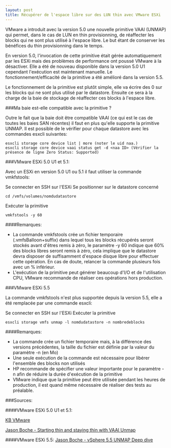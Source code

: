 ```yaml
---
layout: post
title: Récupérer de l'espace libre sur des LUN thin avec VMware ESXi
---
```


VMware a introduit avec la version 5.0 une nouvelle primitive VAAI (UNMAP) qui permet, dans le cas de LUN en thin provisionning, de réaffecter les blocks qui ne sont plus utilisé à l'espace libre. Le but étant de conserver les bénéfices du thin provisionning dans le temps. 

En version 5.0, l'invocation de cette primitive était gérée automatiquement par les ESXi mais des problèmes de performance ont poussé VMware à la désactiver. Elle a été de nouveau disponible dans la version 5.0 U1 cependant l'exécution est maintenant manuelle. Le fonctionnement/efficacité de la primitive a été amélioré dans la version 5.5.

Le fonctionnement de la primitive est plutôt simple, elle va écrire des 0 sur les blocks qui ne sont plus utilisé par le datastore. Ensuite ce sera à la charge de la baie de stockage de réaffecter ces blocks à l'espace libre.

###Ma baie est-elle compatible avec la primitive ?

Outre le fait que la baie doit être compatible VAAI (ce qui est le cas de toutes les baies SAN récentes) il faut en plus qu'elle supporte la primitive UNMAP. Il est possible de le vérifier pour chaque datastore avec les commandes esxcli suivantes:

```
esxcli storage core device list | more (noter le uid naa.)
esxcli storage core device vaai status get -d <naa ID> (Vérifier la présence de ligne Zero Status: Supported)
```

###VMware ESXi 5.0 U1 et 5.1:

Avec un ESXi en version 5.0 U1 ou 5.1 il faut utiliser la commande vmkfstools:

Se connecter en SSH sur l'ESXi
Se positionner sur le datastore concerné

```
cd /vmfs/volumes/nomdudatastore
```

Exécuter la primitive

```
vmkfstools -y 60
```

####Remarques:

* La commande vmkfstools crée un fichier temporaire (.vmfsBalloon+suffix) dans lequel tous les blocks récupérés seront stockés avant d'êtres remis à zéro, le paramètre -y 60 indique que 60% des blocks libres seront remis à zéro, cela implique que le datastore devra disposer de suffisamment d'espace disque libre pour effectuer cette opération. En cas de doute, relancer la commande plusieurs fois avec un % inférieur.
* L'exécution de la primitive peut générer beaucoup d'I/O et de l'utilisation CPU, VMware recommande de réaliser ces opérations hors production.

###VMware ESXi 5.5

La commande vmkfstools n'est plus supportée depuis la version 5.5, elle a été remplacée par une commande esxcli:

Se connecter en SSH sur l'ESXi
Exécuter la primitive

```
esxcli storage vmfs unmap -l nomdudatastore -n nombredeblocks
```

####Remarques:

* La commande crée un fichier temporaire mais, à la différence des versions précédentes, la taille du fichier est définie par la valeur du paramètre -n (en Mo)
* Une seule exécution de la commande est nécessaire pour libérer l'ensemble des blocks non utilisés
* HP recommande de spécifier une valeur importante pour le paramètre -n afin de réduire la durée d'exécution de la primitive
* VMware indique que la primitive peut être utilisée pendant les heures de production, il est quand même nécessaire de réaliser des tests au préalable.

###Sources:

####VMware ESXi 5.0 U1 et 5.1:

[KB VMware](http://kb.vmware.com/selfservice/microsites/search.do?language=en_US&cmd=displayKC&externalId=2014849)

[Jason Boche - Starting thin and staying thin with VAAI Unmap](http://www.boche.net/blog/index.php/2012/06/28/storage-starting-thin-and-staying-thin-with-vaai-unmap/)

####VMware ESXi 5.5:
[Jason Boche - vSphere 5.5 UNMAP Deep dive](http://www.boche.net/blog/index.php/2013/09/13/vsphere-5-5-unmap-deep-dive/)
